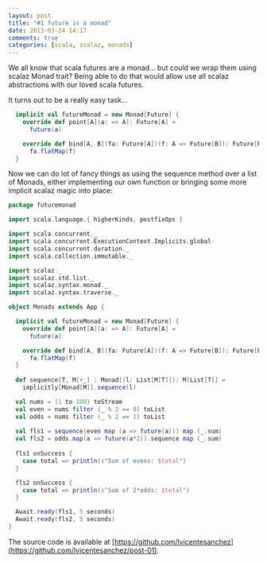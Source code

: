 ```yaml
---
layout: post
title: "#1 future is a monad"
date: 2013-03-24 14:17
comments: true
categories: [scala, scalaz, monads]
---
```


We all know that scala futures are a monad... but could we wrap them using scalaz Monad trait? Being able to do that would allow use all scalaz abstractions with our loved scala futures.

It turns out to be a really easy task...

``` scala
  implicit val futureMonad = new Monad[Future] {
    override def point[A](a: => A): Future[A] =
      future(a)

    override def bind[A, B](fa: Future[A])(f: A => Future[B]): Future[B] =
      fa.flatMap(f)
  }
```

Now we can do lot of fancy things as using the sequence method over a list of Monads, either implementing our own function or bringing some more implicit scalaz magic into place:

``` scala
package futuremonad

import scala.language.{ higherKinds, postfixOps }

import scala.concurrent._
import scala.concurrent.ExecutionContext.Implicits.global
import scala.concurrent.duration._
import scala.collection.immutable._

import scalaz._
import scalaz.std.list._
import scalaz.syntax.monad._
import scalaz.syntax.traverse._

object Monads extends App {

  implicit val futureMonad = new Monad[Future] {
    override def point[A](a: => A): Future[A] =
      future(a)

    override def bind[A, B](fa: Future[A])(f: A => Future[B]): Future[B] =
      fa.flatMap(f)
  }
  
  def sequence[T, M[+_] : Monad](l: List[M[T]]): M[List[T]] =
    implicitly[Monad[M]].sequence(l)

  val nums = (1 to 100) toStream
  val even = nums filter (_ % 2 == 0) toList
  val odds = nums filter (_ % 2 == 1) toList
  
  val fls1 = sequence(even map (a => future(a))) map (_.sum) 
  val fls2 = odds.map(a => future(a*2)).sequence map (_.sum) 
  
  fls1 onSuccess {
    case total => println(s"Sum of evens: $total")
  }

  fls2 onSuccess {
    case total => println(s"Sum of 2*odds: $total")
  }

  Await.ready(fls1, 5 seconds)
  Await.ready(fls2, 5 seconds)
}
```

The source code is available at [https://github.com/lvicentesanchez](https://github.com/lvicentesanchez/post-01).